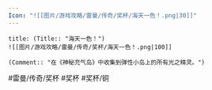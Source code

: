 ```yaml
---
Icon: "![[图片/游戏攻略/雷曼/传奇/奖杯/海天一色！.png|30]]"
---
```

```ad-common-bronze-trophy
title: (Title:: "海天一色！")
![[图片/游戏攻略/雷曼/传奇/奖杯/海天一色！.png|100]]

(Comment:: "在《神秘充气岛》中收集到弹性小岛上的所有光之精灵。")
```

#雷曼/传奇/奖杯 #奖杯 #奖杯/铜
